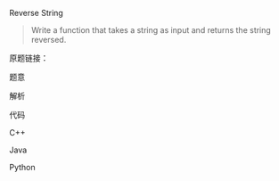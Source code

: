 Reverse String

> Write a function that takes a string as input and returns the string reversed.

原题链接：

题意

解析

代码

C++

Java

Python

